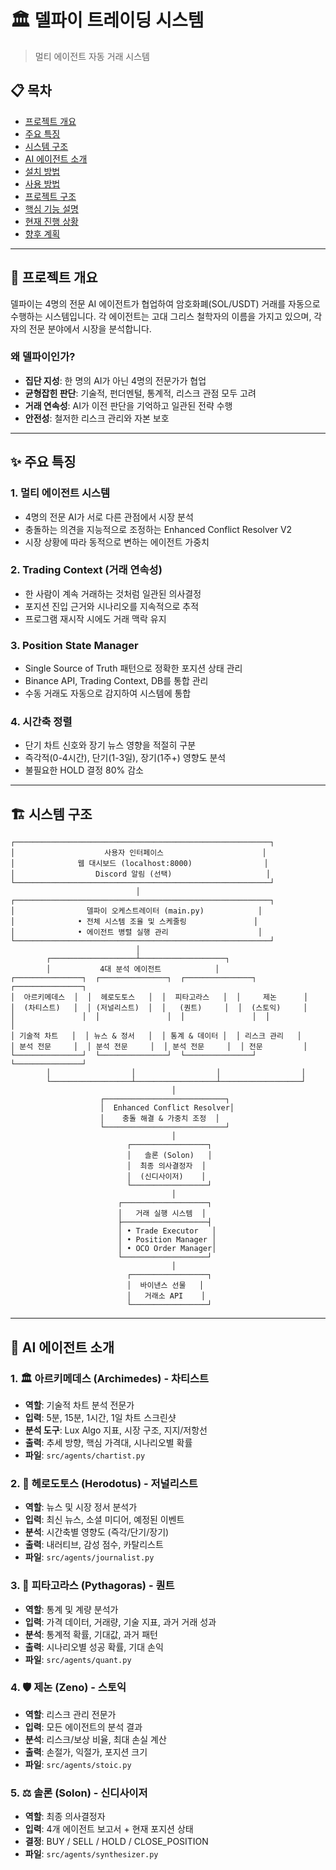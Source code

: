 # 🏛️ 델파이 트레이딩 시스템

>  멀티 에이전트 자동 거래 시스템

## 📋 목차
- [프로젝트 개요](#-프로젝트-개요)
- [주요 특징](#-주요-특징)
- [시스템 구조](#-시스템-구조)
- [AI 에이전트 소개](#-ai-에이전트-소개)
- [설치 방법](#-설치-방법)
- [사용 방법](#-사용-방법)
- [프로젝트 구조](#-프로젝트-구조)
- [핵심 기능 설명](#-핵심-기능-설명)
- [현재 진행 상황](#-현재-진행-상황)
- [향후 계획](#-향후-계획)

---

## 🎯 프로젝트 개요

델파이는 4명의 전문 AI 에이전트가 협업하여 암호화폐(SOL/USDT) 거래를 자동으로 수행하는 시스템입니다. 각 에이전트는 고대 그리스 철학자의 이름을 가지고 있으며, 각자의 전문 분야에서 시장을 분석합니다.

### 왜 델파이인가?
- **집단 지성**: 한 명의 AI가 아닌 4명의 전문가가 협업
- **균형잡힌 판단**: 기술적, 펀더멘털, 통계적, 리스크 관점 모두 고려
- **거래 연속성**: AI가 이전 판단을 기억하고 일관된 전략 수행
- **안전성**: 철저한 리스크 관리와 자본 보호

---

## ✨ 주요 특징

### 1. 멀티 에이전트 시스템
- 4명의 전문 AI가 서로 다른 관점에서 시장 분석
- 충돌하는 의견을 지능적으로 조정하는 Enhanced Conflict Resolver V2
- 시장 상황에 따라 동적으로 변하는 에이전트 가중치

### 2. Trading Context (거래 연속성)
- 한 사람이 계속 거래하는 것처럼 일관된 의사결정
- 포지션 진입 근거와 시나리오를 지속적으로 추적
- 프로그램 재시작 시에도 거래 맥락 유지

### 3. Position State Manager
- Single Source of Truth 패턴으로 정확한 포지션 상태 관리
- Binance API, Trading Context, DB를 통합 관리
- 수동 거래도 자동으로 감지하여 시스템에 통합

### 4. 시간축 정렬
- 단기 차트 신호와 장기 뉴스 영향을 적절히 구분
- 즉각적(0-4시간), 단기(1-3일), 장기(1주+) 영향도 분석
- 불필요한 HOLD 결정 80% 감소

---

## 🏗️ 시스템 구조

```
┌─────────────────────────────────────────────────────────┐
│                    사용자 인터페이스                      │
│              웹 대시보드 (localhost:8000)                │
│                  Discord 알림 (선택)                     │
└─────────────────────────────────────────────────────────┘
                            │
┌─────────────────────────────────────────────────────────┐
│                델파이 오케스트레이터 (main.py)            │
│              • 전체 시스템 조율 및 스케줄링               │
│              • 에이전트 병렬 실행 관리                    │
└─────────────────────────────────────────────────────────┘
                            │
        ┌───────────────────┴───────────────────┐
        │           4대 분석 에이전트            │
┌───────────────┐  ┌───────────────┐  ┌───────────────┐  ┌───────────────┐
│  아르키메데스  │  │  헤로도토스   │  │  피타고라스   │  │     제논      │
│  (차티스트)   │  │ (저널리스트)  │  │   (퀀트)     │  │  (스토익)     │
│               │  │               │  │               │  │               │
│ 기술적 차트   │  │ 뉴스 & 정서   │  │ 통계 & 데이터 │  │ 리스크 관리   │
│ 분석 전문     │  │ 분석 전문     │  │ 분석 전문     │  │ 전문         │
└───────────────┘  └───────────────┘  └───────────────┘  └───────────────┘
        │                  │                  │                  │
        └──────────────────┴──────────────────┴──────────────────┘
                                    │
                    ┌───────────────────────────┐
                    │  Enhanced Conflict Resolver│
                    │    충돌 해결 & 가중치 조정  │
                    └───────────────────────────┘
                                    │
                          ┌─────────────────┐
                          │   솔론 (Solon)   │
                          │  최종 의사결정자  │
                          │  (신디사이저)    │
                          └─────────────────┘
                                    │
                        ┌───────────────────┐
                        │   거래 실행 시스템  │
                        ├───────────────────┤
                        │ • Trade Executor   │
                        │ • Position Manager │
                        │ • OCO Order Manager│
                        └───────────────────┘
                                    │
                          ┌─────────────────┐
                          │  바이낸스 선물   │
                          │   거래소 API    │
                          └─────────────────┘
```

---

## 🤖 AI 에이전트 소개

### 1. 🏛️ 아르키메데스 (Archimedes) - 차티스트
- **역할**: 기술적 차트 분석 전문가
- **입력**: 5분, 15분, 1시간, 1일 차트 스크린샷
- **분석 도구**: Lux Algo 지표, 시장 구조, 지지/저항선
- **출력**: 추세 방향, 핵심 가격대, 시나리오별 확률
- **파일**: `src/agents/chartist.py`

### 2. 📰 헤로도토스 (Herodotus) - 저널리스트
- **역할**: 뉴스 및 시장 정서 분석가
- **입력**: 최신 뉴스, 소셜 미디어, 예정된 이벤트
- **분석**: 시간축별 영향도 (즉각/단기/장기)
- **출력**: 내러티브, 감성 점수, 카탈리스트
- **파일**: `src/agents/journalist.py`

### 3. 🔢 피타고라스 (Pythagoras) - 퀀트
- **역할**: 통계 및 계량 분석가
- **입력**: 가격 데이터, 거래량, 기술 지표, 과거 거래 성과
- **분석**: 통계적 확률, 기대값, 과거 패턴
- **출력**: 시나리오별 성공 확률, 기대 손익
- **파일**: `src/agents/quant.py`

### 4. 🛡️ 제논 (Zeno) - 스토익
- **역할**: 리스크 관리 전문가
- **입력**: 모든 에이전트의 분석 결과
- **분석**: 리스크/보상 비율, 최대 손실 계산
- **출력**: 손절가, 익절가, 포지션 크기
- **파일**: `src/agents/stoic.py`

### 5. ⚖️ 솔론 (Solon) - 신디사이저
- **역할**: 최종 의사결정자
- **입력**: 4개 에이전트 보고서 + 현재 포지션 상태
- **결정**: BUY / SELL / HOLD / CLOSE_POSITION
- **파일**: `src/agents/synthesizer.py`
